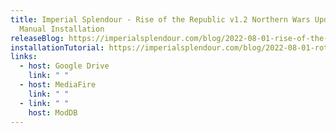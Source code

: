 ```yaml
---
title: Imperial Splendour - Rise of the Republic v1.2 Northern Wars Update
  Manual Installation
releaseBlog: https://imperialsplendour.com/blog/2022-08-01-rise-of-the-republic-12-northern-wars-update-release-blog
installationTutorial: https://imperialsplendour.com/blog/2022-08-01-rotr-12-installation-tutorial
links:
  - host: Google Drive
    link: " "
  - host: MediaFire
    link: " "
  - link: " "
    host: ModDB
---
```

